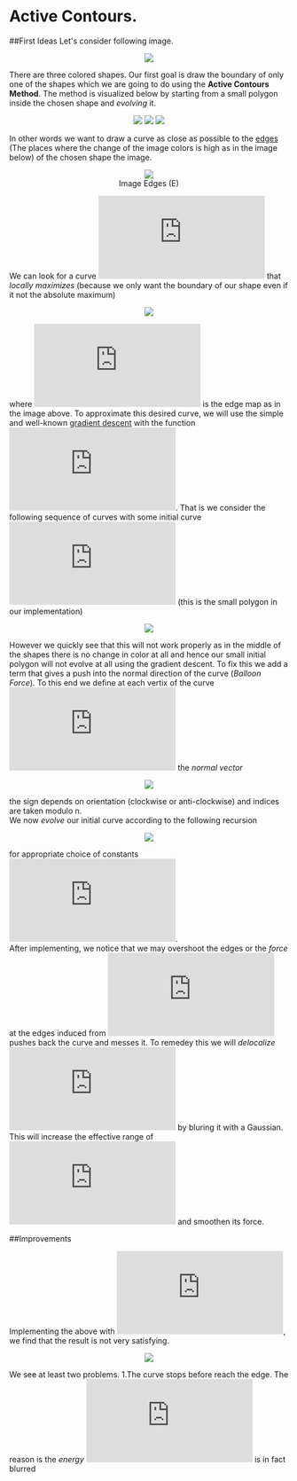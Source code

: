 # Active Contours.
##First Ideas
Let's consider following image.<br>
<p align="center">
<img src= https://i.imgur.com/NprbwMm.png><br>
</p>

There are three colored shapes. Our first goal is draw the boundary of only one of the shapes which we are going to do using the **Active Contours Method**. The method is visualized below by starting from a small polygon inside the chosen shape and *evolving* it.<br>
<p align="center">
<img src= https://i.imgur.com/3o2u3mG.gif>
<img src= https://i.imgur.com/ZEE3uon.gif>
<img src= https://i.imgur.com/CyrZhW1.gif>
</p>

In other words we want to draw a curve as close as possible to the [edges](https://en.wikipedia.org/wiki/Edge_detection) (The places where the change of the image colors is high as in the image below) of the chosen shape the image. <br>
<p align="center">
<img src= https://i.imgur.com/t5FGmJ1.png><br>
Image Edges (E)
</p>

We can look for a curve ![](https://latex.codecogs.com/svg.latex?u%3D%5C%7B%28x_1%2Cy_1%29%2C%28x_2%2Cy_2%29%2C...%2C%28x_n%2Cy_n%29%5C%7D) that *locally maximizes* (because we only want the boundary of our shape even if it not the absolute maximum)<br>
<p align="center">
<img src= https://latex.codecogs.com/svg.latex?L%3D%5Csum_%7Bi%3D1%7D%5En%5Ctextup%7BE%7D%28x_i%2Cy_i%29><br>
</p>

where ![](https://latex.codecogs.com/svg.latex?%5Ctextup%7BE%7D) is the edge map as in the image above.  To approximate this desired curve, we will use the simple and well-known [gradient descent](https://en.wikipedia.org/wiki/Gradient_descent) with the function ![](https://latex.codecogs.com/svg.latex?-L). That is we consider the following sequence of curves with some initial curve ![](https://latex.codecogs.com/svg.latex?u_0) (this is the small polygon in our implementation)<br>

<p align="center">
<img src= https://latex.codecogs.com/svg.latex?u_%7Bk&plus;1%7D%3Du_k&plus;%5Calpha%5Cnabla%20L><br>
</p>

However we quickly see that this will not work properly as in the middle of the shapes there is no change in color at all and hence our small initial polygon will not evolve at all using the gradient descent. To fix this we add a term that gives a push into the normal direction of the curve (*Balloon Force*). To this end we define at each vertix of the curve ![](https://latex.codecogs.com/svg.latex?u%3D%5C%7B%28x_1%2Cy_1%29%2C%28x_2%2Cy_2%29%2C...%2C%28x_n%2Cy_n%29%5C%7D) the *normal vector*
<p align="center">
<img src= https://latex.codecogs.com/svg.latex?N_i%20%3D%20%5Cpm%5Cfrac%7B1%7D%7B%7C%7C%28y_%7Bi-1%7D-y_%7Bi&plus;1%7D%2Cx_%7Bi&plus;1%7D-x_%7Bi-1%7D%29%7C%7C%7D%28y_%7Bi-1%7D-y_%7Bi&plus;1%7D%2Cx_%7Bi&plus;1%7D-x_%7Bi-1%7D%29><br>
</p>

the sign depends on orientation (clockwise or anti-clockwise) and indices are taken modulo n.<br>
We now *evolve* our initial curve according to the following recursion<br>
<p align="center">
<img src= https://latex.codecogs.com/svg.latex?%5Clarge%20u_%7Bk&plus;1%7D%20%3D%20u_k%20&plus;%20%5Calpha%5Cnabla%20L%20&plus;%20%5Cunderbrace%7B%5Cbeta%20N%7D_%7B%5Ctextup%7BBalloon%7D%7D><br>
</p>

for appropriate choice of constants ![](https://latex.codecogs.com/svg.latex?%5Calpha%2C%20%5Cbeta).<br>
After implementing, we notice that we may overshoot the edges or the *force* at the edges induced from ![](https://latex.codecogs.com/svg.latex?%5Ctextup%7BE%7D) pushes back the curve and messes it. To remedey this we will *delocalize* ![](https://latex.codecogs.com/svg.latex?%5Ctextup%7BE%7D) by bluring it with a Gaussian. This will increase the effective range of ![](https://latex.codecogs.com/svg.latex?%5Ctextup%7BE%7D) and smoothen its force.

##Improvements

Implementing the above with ![](https://latex.codecogs.com/svg.latex?%5Calpha%3D%5Cbeta%3D1), we find that the result is not very satisfying.<br>
<p align="center">
<img src= https://i.imgur.com/K5FLqKT.png><br>
</p>

We see at least two problems.
1.The curve stops before reach the edge. The reason is the *energy* ![](https://latex.codecogs.com/svg.latex?E) is in fact blurred 
